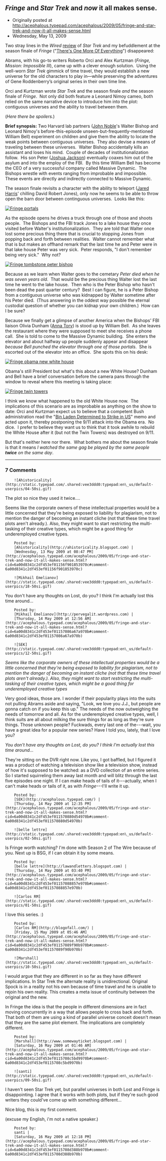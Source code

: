 ## <em>Fringe</em> and <em>Star Trek</em> and <em>now</em> it all makes sense.

 * Originally posted at http://acephalous.typepad.com/acephalous/2009/05/fringe-and-star-trek-and-now-it-all-makes-sense.html
 * Wednesday, May 13, 2009



Two stray lines in the _Wired_ [review](http://www.wired.com/underwire/2009/05/trekkers-take-illogical-new-star-trek-warps-coherency/) of _Star Trek_ and my befuddlement at the season finale of _Fringe_ ("[There's One More Of Everything](http://www.imdb.com/title/tt1400652/fullcredits#writers)") disappeared:

Abrams, with his go-to writers Roberto Orci and Alex Kurtzman (_Fringe, Mission: Impossible III_), came up with a clever enough solution.  Using the well-worn _Star Trek_ gimmick of time travel, they
would establish a new universe for the old characters to play in—while preserving the adventures of Gene Roddenberry’s original series
in their own time line.  

Orci and Kurtzman wrote _Star Trek_ and the season finale _and_ the season finale of _Fringe_.  Not only did both feature a Leonard Nimoy cameo, both relied on the
same narrative device to introduce him into the plot: contiguous
universes and the ability to travel between them. 

(_Here there be spoilers._)

**Brief synopsis:** Two Harvard lab partners ([John Noble](http://www.imdb.com/name/nm0633604/)'s Walter Bishop and Leonard Nimoy's before-this-episode unseen-but-frequently-mentioned William Bell) experiment on children and give them the ability to locate the weak points between contiguous universes.  They also devise a means of traveling between these universes.  Walter Bishop accidentally kills an assistant and loses his mind.  Couple of decades of institutionalization follow.  His son Peter ([Joshua Jackson](http://www.imdb.com/name/nm0005045/)) eventually coaxes him out of the asylum and into the employ of the FBI.  By this time William Bell has become the CEO of a very successful company called Massive Dynamic.  The Bishops wrestle with events ranging from improbable and impossible.  These events are directly and indirectly connected to Massive Dynamic.  

The season finale revisits a character with the ability to teleport ([Jared Harris](http://www.imdb.com/name/nm0364813/)' chilling David Robert Jones), only now he seems to be able to throw open the barn door between continguous universes.  Looks like this:

[![Fringe portals](http://acephalous.typepad.com/.a/6a00d8341c2df453ef01156f8fd1f6970c-500pi "Fringe portals")](http://acephalous.typepad.com/.a/6a00d8341c2df453ef01156f8fd1f6970c-pi)   

As the episode opens he drives a truck through one of those and shoots people.  The Bishops and the FBI track Jones to a lake house they once visited before Walter's institutionalization.  They are told that Walter once lost some precious thing there that is crucial to stopping Jones from popping back and forth between realities.  Walter cannot remember what that is but makes an offhand remark that the last time he and Peter were in that lake house Peter was very sick.  Peter responds, "I don't remember being very sick."  Why not?

[![Fringe tombstone peter bishop](http://acephalous.typepad.com/.a/6a00d8341c2df453ef01156f8fd6b4970c-500pi "Fringe tombstone peter bishop")](http://acephalous.typepad.com/.a/6a00d8341c2df453ef01156f8fd6b4970c-pi)   

Because as we learn when Walter goes to the cemetary _Peter died when he was seven years old_.  That would be the precious thing Walter lost the last time he went to the lake house.  Then who is the Peter Bishop who hasn't been dead the past quarter century?  Best I can figure, he is a Peter Bishop from a contiguous universe who was kidnapped by Walter sometime after his Peter died.  (Thus answering in the oddest way possible the eternal custodial question of whether you can kidnap your own children.)  How can I be sure?  

Because we finally get a glimpse of another America when the Bishops' FBI liaison Olivia Dunham ([Anna Torv](http://www.imdb.com/name/nm1396022/)) is stood up by William Bell.  As she leaves the restaurant where they were supposed to meet she receives a phone call.  She is told to come to the Massive Dynamic building.  She enters the elevator and about halfway up people suddenly appear and disappear _because Bell punched the elevator through one of those portals_.  She is escorted out of the elevator into an office.  She spots this on his desk:

[![Fringe obama new white house](http://acephalous.typepad.com/.a/6a00d8341c2df453ef01157085c461970b-500pi "Fringe obama new white house")](http://acephalous.typepad.com/.a/6a00d8341c2df453ef01157085c461970b-pi)   

Obama's still President but what's this about a new White House? Dunham and Bell have a brief conversation before the camera pans through the window to reveal where this meeting is taking place:

[![Fringe twin towers](http://acephalous.typepad.com/.a/6a00d8341c2df453ef01157085c572970b-500pi "Fringe twin towers")](http://acephalous.typepad.com/.a/6a00d8341c2df453ef01157085c572970b-pi)   

I think we know what happened to the old White House now.  The implications of this scenario are as improbable as anything on the show to date: Orci and Kurtzman expect us to believe that a competent Bush administration read the "[Bin Laden Determined to Strike in US](http://en.wikipedia.org/wiki/File:CIA\_Memo.JPG)" memo and acted upon it, thereby postponing the 9/11 attack into the Obama era.  No dice.  I prefer to believe they want us to think that it took awhile to rebuild the White House after it (but not the Twin Towers) was destroyed on 9/11.  

But that's neither here nor there.  What bothers me about the season finale is that it means _I watched the same gag be played by the same people **twice** on the same day_.  

		

* * *

### 7 Comments 

		

                
[]()

	

		![Ahistoricality](http://static.typepad.com/.shared:vee3ddd0:typepad:en\_us/default-userpics/04-50si.gif)
	

	

		

The plot so nice they used it twice....

Seems like the corporate owners of these intellectual properties would be a little concerned that they're being exposed to liability for plagiarism, not to mention the danger of becoming an instant cliche (not that these time travel plots aren't already.). Also, they might want to start restricting the multi-tasking of their creative types, which might be a good thing for underemployed creative types.

	

		Posted by:
		[Ahistoricality](http://ahistoricality.blogspot.com) |
		[Wednesday, 13 May 2009 at 08:47 PM](http://acephalous.typepad.com/acephalous/2009/05/fringe-and-star-trek-and-now-it-all-makes-sense.html?cid=6a00d8341c2df453ef01156f901853970c#comment-6a00d8341c2df453ef01156f901853970c)

[]()

	

		![Mikhail Emelianov](http://static.typepad.com/.shared:vee3ddd0:typepad:en\_us/default-userpics/18-50si.gif)
	

	

		

You don't have any thoughts on Lost, do you? I think I'm actually lost this time around...

	

		Posted by:
		[Mikhail Emelianov](http://pervegalit.wordpress.com) |
		[Thursday, 14 May 2009 at 12:56 AM](http://acephalous.typepad.com/acephalous/2009/05/fringe-and-star-trek-and-now-it-all-makes-sense.html?cid=6a00d8341c2df453ef01157086a67a970b#comment-6a00d8341c2df453ef01157086a67a970b)

[]()

	

		![SEK](http://static.typepad.com/.shared:vee3ddd0:typepad:en\_us/default-userpics/12-50si.gif)
	

	

		

_Seems like the corporate owners of these intellectual properties would be a little concerned that they're being exposed to liability for plagiarism, not to mention the danger of becoming an instant cliche (not that these time travel plots aren't already.). Also, they might want to start restricting the multi-tasking of their creative types, which might be a good thing for underemployed creative types_

Very good ideas, those are.  I wonder if their popularity plays into the suits not pulling Abrams aside and saying, "Look, we love you J.J., but people are gonna catch on if you keep this up."  The needs of the now outweighing the needs of tomorrow and all.  As for the underemployed creative types, well, I think suits are all about milking the sure things for as long as they're sure things.  Those unknown people?  Fuckwads, every last one of the---wait, you have a great idea for a popular new series?  Have I told you, lately, that I love you?

_You don't have any thoughts on Lost, do you? I think I'm actually lost this time around..._

They're sitting on the DVR right now.  Like you, I got baffled, but I figured it was a product of watching a television show like a television show, instead of how it's supposed to be watched: as a DVD collection of an entire series.  So I started squirreling them away last month and will blitz through the last five episodes one night.  If I can make heads of tails of it---actually, when I can't make heads or tails of it, as with _Fringe_---I'll write it up.

	

		Posted by:
		[SEK](http://acephalous.typepad.com/) |
		[Thursday, 14 May 2009 at 12:35 PM](http://acephalous.typepad.com/acephalous/2009/05/fringe-and-star-trek-and-now-it-all-makes-sense.html?cid=6a00d8341c2df453ef011570880d54970b#comment-6a00d8341c2df453ef011570880d54970b)

[]()

	

		![belle lettre](http://static.typepad.com/.shared:vee3ddd0:typepad:en\_us/default-userpics/02-50si.gif)
	

	

		

Is Fringe worth watching? I'm done with Season 2 of The Wire because of you. Next up is BSG, if I can obtain it by some means.

	

		Posted by:
		[belle lettre](http://lawandletters.blogspot.com) |
		[Thursday, 14 May 2009 at 03:40 PM](http://acephalous.typepad.com/acephalous/2009/05/fringe-and-star-trek-and-now-it-all-makes-sense.html?cid=6a00d8341c2df453ef01157088857e970b#comment-6a00d8341c2df453ef01157088857e970b)

[]()

	

		![Carlos RM](http://static.typepad.com/.shared:vee3ddd0:typepad:en\_us/default-userpics/01-50si.gif)
	

	

		

I love this series. :)

	

		Posted by:
		[Carlos RM](http://blogofall.com/) |
		[Friday, 15 May 2009 at 05:46 AM](http://acephalous.typepad.com/acephalous/2009/05/fringe-and-star-trek-and-now-it-all-makes-sense.html?cid=6a00d8341c2df453ef01157089f90b970b#comment-6a00d8341c2df453ef01157089f90b970b)

[]()

	

		![Marshall](http://static.typepad.com/.shared:vee3ddd0:typepad:en\_us/default-userpics/10-50si.gif)
	

	

		

I would argue that they are different in so far as they have different implications.  In Star Trek the alternate reality is unidirectional.  Original Spock is in a reality not his own because of time travel and he is unable to rejoin his own reality.  This creates a meta issue of continuity between the original and the new.  

In Fringe the idea is that the people in different dimensions are in fact moving concurrently in a way that allows people to cross back and forth.  That both of them are using a kind of parallel universe conceit doesn't mean that they are the same plot element.  The implications are completely different. 

	

		Posted by:
		[Marshall](http://www.somewayticket.blogspot.com) |
		[Saturday, 16 May 2009 at 01:46 AM](http://acephalous.typepad.com/acephalous/2009/05/fringe-and-star-trek-and-now-it-all-makes-sense.html?cid=6a00d8341c2df453ef0115708c5bd9970b#comment-6a00d8341c2df453ef0115708c5bd9970b)

[]()

	

		![santi](http://static.typepad.com/.shared:vee3ddd0:typepad:en\_us/default-userpics/09-50si.gif)
	

	

		

I haven't seen Star Trek yet, but parallel universes in both Lost and Fringe is disappointing. I agree that it works with both plots, but if they're such good writers they could've come up with something different... 

Nice blog, this is my first comment.  

(excuse my English, i'm not a native speaker.)

	

		Posted by:
		santi |
		[Saturday, 16 May 2009 at 12:18 PM](http://acephalous.typepad.com/acephalous/2009/05/fringe-and-star-trek-and-now-it-all-makes-sense.html?cid=6a00d8341c2df453ef0115708d388b970b#comment-6a00d8341c2df453ef0115708d388b970b)

		

        